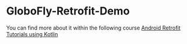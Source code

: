 # GloboFly-Retrofit-Demo

You can find more about it within the following course
<a href="https://www.youtube.com/watch?v=MP-_VtnEyc4&list=PLlxmoA0rQ-LzEmWs4T99j2w6VnaQVGEtR&index=1&ab_channel=Smartherd">Android Retrofit Tutorials using Kotlin</a>
